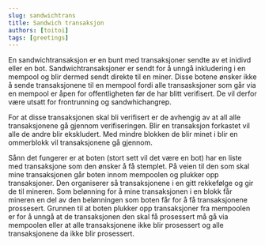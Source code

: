 ```yaml
---
slug: sandwichtrans
title: Sandwich transaksjon
authors: [toitoi]
tags: [greetings]
---
```


En sandwichtransaksjon er en bunt med transaksjoner sendte av et inidivd eller en bot. Sandwichtransaksjoner er sendt for å unngå inkludering i en mempool og blir dermed sendt direkte til en miner. Disse botene ønsker ikke å sende transaksjonene til en mempool fordi alle transasksjoner som går via en mempool er åpen for offentligheten før de har blitt verifisert. De vil derfor være utsatt for frontrunning og sandwhichangrep. 

For at disse transaksjonen skal bli verifisert er de avhengig av at all alle transaksjonene gå gjennom verifiseringen. Blir en transaksjon forkastet vil alle de andre blir ekskludert. Med mindre blokken de blir minet i blir en ommerblokk vil transaksjonene gå gjennom.

Sånn det fungerer er at boten (stort sett vil det være en bot) har en liste med transaksjone som den ønsker å få stemplet. På veien til den som skal mine transaksjonen går boten innom mempoolen og plukker opp transaksjoner. Den organiserer så transaksjonene i en gitt rekkefølge og gir de til mineren. Som belønning for å mine transaksjonen i en blokk får mineren en del av den belønningen som boten får for å få transaksjonene prossesert. Grunnen til at boten plukker opp transaksjoner fra mempoolen er for å unngå at de transaksjonen den skal få prosessert må gå via mempoolen eller at alle transaksjonene ikke blir prosessert og alle transaksjonene da ikke blir prosessert.

